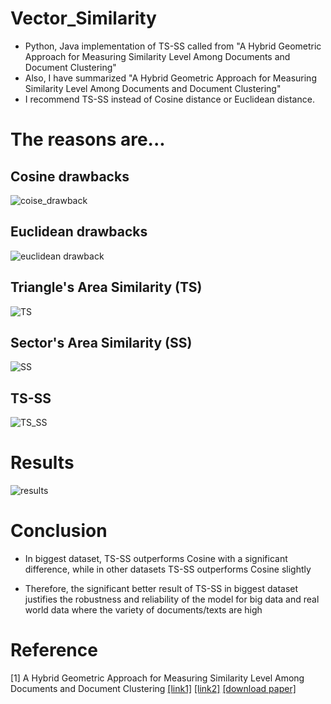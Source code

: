 # Vector_Similarity
* Python, Java implementation of TS-SS called from "A Hybrid Geometric Approach for Measuring Similarity Level Among Documents and Document Clustering"
* Also, I have summarized "A Hybrid Geometric Approach for Measuring Similarity Level Among Documents and Document Clustering"
* I recommend TS-SS instead of Cosine distance or Euclidean distance.

# The reasons are... 

## Cosine drawbacks
![coise_drawback](./image/cosine_drawback.JPG)

## Euclidean drawbacks
![euclidean drawback](./image/euclidean_drawback.JPG)

## Triangle's Area Similarity (TS)
![TS](./image/TS.JPG)

## Sector's Area Similarity (SS)
![SS](./image/SS.JPG)

## TS-SS
![TS_SS](./image/TS_SS.JPG)

# Results
![results](./image/Result_.JPG)

# Conclusion
* In biggest dataset, TS-SS outperforms Cosine with a significant difference, while in other datasets TS-SS outperforms Cosine slightly

* Therefore, the significant better result of TS-SS in biggest dataset justifies the robustness and reliability of the model for big data and real world data where the variety of documents/texts are high

# Reference
[1] A Hybrid Geometric Approach for Measuring Similarity Level Among Documents and Document Clustering [[link1]](https://www.computer.org/csdl/proceedings/bigdataservice/2016/2251/00/2251a142.pdf) [[link2]](http://ieeexplore.ieee.org/document/7474366/) 
[[download paper]](./TS-SS_paper.pdf)

